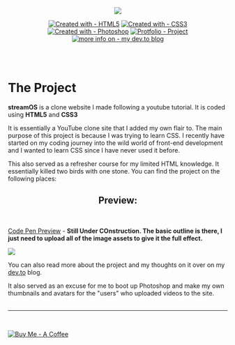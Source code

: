 <center><img src="https://i.imgur.com/WVkO4qr.png">

[![Created with - HTML5](https://img.shields.io/badge/Created_with-HTML5-E34F26?logo=HTML5&logoColor=ffffff)](https://)
[![Created with - CSS3](https://img.shields.io/badge/Created_with-CSS3-1572B6?logo=CSS3&logoColor=ffffff)](https://)
[![Created with - Photoshop](https://img.shields.io/badge/Created_with-Photoshop-31A8FF?logo=Adobe+Photoshop&logoColor=ffffff)](https://)
[![Protfolio - Project](https://img.shields.io/badge/Protfolio-Project-FB542B?logo=Brave&logoColor=ffffff)](https://link_to_portfolio_site)
[![more info on  - my dev.to blog](https://img.shields.io/badge/more_info_on_-my_dev.to_blog-000000?logo=dev.to&logoColor=ffffff)](https://dev.to/kurtissfrost/first-project-using-css-34k2)

</center>

</br></br>

# The Project

**streamOS** is a clone website I made following a youtube tutorial. It is coded using **HTML5** and **CSS3**

It is essentially a YouTube clone site that I added my own flair to. The main purpose of this project is because I was trying to learn CSS. I recently have started on my coding journey into the wild world of front-end development and I wanted to learn CSS since I have never used it before.

This also served as a refresher course for my limited HTML knowledge. It essentially killed two birds with one stone. You can find the project on the following places:


<h2 align="center">Preview:</h2>

<br>

<a href="https://codepen.io/kurtissfrost/pen/qBwjZVz">Code Pen Preview</a> - <b>Still Under COnstruction. The basic outline is there, I just need to upload all of the image assets to give it the full effect.</b>

<img src="https://i.imgur.com/PAcrRub.gif">





You can also read more about the project and my thoughts on it over on my [dev.to](https://dev.to/kurtissfrost/first-project-using-css-34k2) blog.

It also served as an excuse for me to boot up Photoshop and make my own thumbnails and avatars for the "users" who uploaded videos to the site.
</br></br>

---

</br>

[![Buy Me - A Coffee](https://img.shields.io/badge/Buy_Me-A_Coffee-FFDD00?style=for-the-badge&logo=buy+me+a+coffee&logoColor=ffffff)](https://www.buymeacoffee.com/frostkurti0)

